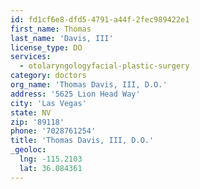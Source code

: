 ```yaml
---
id: fd1cf6e8-dfd5-4791-a44f-2fec989422e1
first_name: Thomas
last_name: 'Davis, III'
license_type: DO
services:
  - otolaryngologyfacial-plastic-surgery
category: doctors
org_name: 'Thomas Davis, III, D.O.'
address: '5625 Lion Head Way'
city: 'Las Vegas'
state: NV
zip: '89118'
phone: '7028761254'
title: 'Thomas Davis, III, D.O.'
_geoloc:
  lng: -115.2103
  lat: 36.084361
---
```


